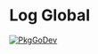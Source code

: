 # Log Global

[![PkgGoDev](https://pkg.go.dev/badge/go.opentelemetry.io/otel/log/global)](https://pkg.go.dev/go.opentelemetry.io/otel/log/global)
